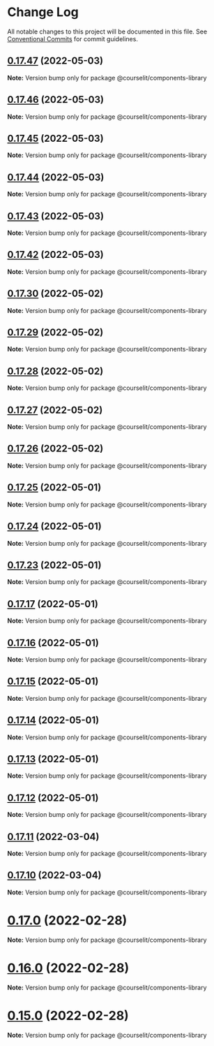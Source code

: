 # Change Log

All notable changes to this project will be documented in this file.
See [Conventional Commits](https://conventionalcommits.org) for commit guidelines.

## [0.17.47](https://github.com/codelitdev/courselit/compare/v0.17.46...v0.17.47) (2022-05-03)

**Note:** Version bump only for package @courselit/components-library





## [0.17.46](https://github.com/codelitdev/courselit/compare/v0.17.45...v0.17.46) (2022-05-03)

**Note:** Version bump only for package @courselit/components-library





## [0.17.45](https://github.com/codelitdev/courselit/compare/v0.17.44...v0.17.45) (2022-05-03)

**Note:** Version bump only for package @courselit/components-library





## [0.17.44](https://github.com/codelitdev/courselit/compare/v0.17.43...v0.17.44) (2022-05-03)

**Note:** Version bump only for package @courselit/components-library

## [0.17.43](https://github.com/codelitdev/courselit/compare/v0.17.42...v0.17.43) (2022-05-03)

**Note:** Version bump only for package @courselit/components-library

## [0.17.42](https://github.com/codelitdev/courselit/compare/v0.17.41...v0.17.42) (2022-05-03)

**Note:** Version bump only for package @courselit/components-library

## [0.17.30](https://github.com/codelitdev/courselit/compare/v0.17.29...v0.17.30) (2022-05-02)

**Note:** Version bump only for package @courselit/components-library

## [0.17.29](https://github.com/codelitdev/courselit/compare/v0.17.28...v0.17.29) (2022-05-02)

**Note:** Version bump only for package @courselit/components-library

## [0.17.28](https://github.com/codelitdev/courselit/compare/v0.17.27...v0.17.28) (2022-05-02)

**Note:** Version bump only for package @courselit/components-library

## [0.17.27](https://github.com/codelitdev/courselit/compare/v0.17.26...v0.17.27) (2022-05-02)

**Note:** Version bump only for package @courselit/components-library

## [0.17.26](https://github.com/codelitdev/courselit/compare/v0.17.25...v0.17.26) (2022-05-02)

**Note:** Version bump only for package @courselit/components-library

## [0.17.25](https://github.com/codelitdev/courselit/compare/v0.17.24...v0.17.25) (2022-05-01)

**Note:** Version bump only for package @courselit/components-library

## [0.17.24](https://github.com/codelitdev/courselit/compare/v0.17.23...v0.17.24) (2022-05-01)

**Note:** Version bump only for package @courselit/components-library

## [0.17.23](https://github.com/codelitdev/courselit/compare/v0.17.22...v0.17.23) (2022-05-01)

**Note:** Version bump only for package @courselit/components-library

## [0.17.17](https://github.com/codelitdev/courselit/compare/v0.17.16...v0.17.17) (2022-05-01)

**Note:** Version bump only for package @courselit/components-library

## [0.17.16](https://github.com/codelitdev/courselit/compare/v0.17.15...v0.17.16) (2022-05-01)

**Note:** Version bump only for package @courselit/components-library

## [0.17.15](https://github.com/codelitdev/courselit/compare/v0.17.13...v0.17.15) (2022-05-01)

**Note:** Version bump only for package @courselit/components-library

## [0.17.14](https://github.com/codelitdev/courselit/compare/v0.17.13...v0.17.14) (2022-05-01)

**Note:** Version bump only for package @courselit/components-library

## [0.17.13](https://github.com/codelitdev/courselit/compare/v0.17.12...v0.17.13) (2022-05-01)

**Note:** Version bump only for package @courselit/components-library

## [0.17.12](https://github.com/codelitdev/courselit/compare/v0.17.11...v0.17.12) (2022-05-01)

**Note:** Version bump only for package @courselit/components-library

## [0.17.11](https://github.com/codelitdev/courselit/compare/v0.17.10...v0.17.11) (2022-03-04)

**Note:** Version bump only for package @courselit/components-library

## [0.17.10](https://github.com/codelitdev/courselit/compare/v0.17.9...v0.17.10) (2022-03-04)

**Note:** Version bump only for package @courselit/components-library

# [0.17.0](https://github.com/codelitdev/courselit/compare/v0.16.0...v0.17.0) (2022-02-28)

**Note:** Version bump only for package @courselit/components-library

# [0.16.0](https://github.com/codelitdev/courselit/compare/v0.15.0...v0.16.0) (2022-02-28)

**Note:** Version bump only for package @courselit/components-library

# [0.15.0](https://github.com/codelitdev/courselit/compare/v0.14.5...v0.15.0) (2022-02-28)

**Note:** Version bump only for package @courselit/components-library
